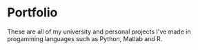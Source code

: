 # Portfolio
These are all of my university and personal projects I've made in progamming languages such as Python, Matlab and R. 
